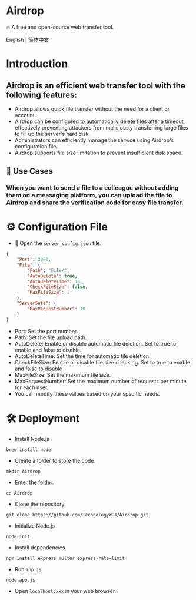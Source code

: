 # Airdrop
🔥 A free and open-source web transfer tool.

English | [简体中文](./README_CN.md)

# Introduction
## Airdrop is an efficient web transfer tool with the following features:
- Airdrop allows quick file transfer without the need for a client or account.
- Airdrop can be configured to automatically delete files after a timeout, effectively preventing attackers from maliciously transferring large files to fill up the server's hard disk.
- Administrators can efficiently manage the service using Airdrop's configuration file.
- Airdrop supports file size limitation to prevent insufficient disk space.

## 🔮 Use Cases
### When you want to send a file to a colleague without adding them on a messaging platform, you can upload the file to Airdrop and share the verification code for easy file transfer.

# ⚙️ Configuration File
- 📁 Open the `server_config.json` file.
```json
{
    "Port": 3000,
    "File": {
        "Path": "File/",
        "AutoDelete": true,
        "AutoDeleteTime": 10,
        "CheckFileSize": false,
        "MaxFileSize": 1
    },
    "ServerSafe": {
        "MaxRequestNumber": 10
    }
}
```
- Port: Set the port number.
- Path: Set the file upload path.
- AutoDelete: Enable or disable automatic file deletion. Set to true to enable and false to disable.
- AutoDeleteTime: Set the time for automatic file deletion.
- CheckFileSize: Enable or disable file size checking. Set to true to enable and false to disable.
- MaxFileSize: Set the maximum file size.
- MaxRequestNumber: Set the maximum number of requests per minute for each user.
- You can modify these values based on your specific needs.

# 🛠️ Deployment
- Install Node.js
```shell
brew install node
```
- Create a folder to store the code.
```shell
mkdir Airdrop
```
- Enter the folder.
```shell
cd Airdrop
```
- Clone the repository.
```shell
git clone https://github.com/TechnologyWGJ/Airdrop.git
```
- Initialize Node.js
```shell
node init
```
- Install dependencies
```shell
npm install express multer express-rate-limit
```
- Run `app.js`
```shell
node app.js
```
- Open `localhost:xxx` in your web browser.
